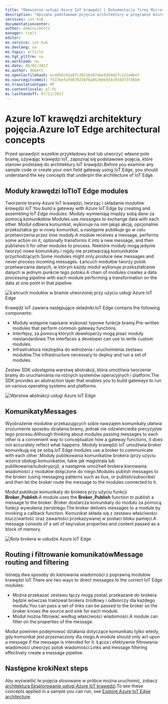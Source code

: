 ```yaml
---
title: "Omówienie usługi Azure IoT krawędzi | Dokumentacja firmy Microsoft"
description: "Opisano podstawowe pojęcia architektury w programie Azure IoT Edge, takie jak bramy, moduły i brokerów."
services: iot-hub
documentationcenter: 
author: dominicbetts
manager: timlt
editor: 
ms.service: iot-hub
ms.devlang: na
ms.topic: article
ms.tgt_pltfrm: na
ms.workload: na
ms.date: 06/02/2017
ms.author: dobett
ms.openlocfilehash: ecdd56c91a8fc2011b3d7abe93b9d27c1e1e0bef
ms.sourcegitcommit: f537befafb079256fba0529ee554c034d73f36b0
ms.translationtype: MT
ms.contentlocale: pl-PL
ms.lasthandoff: 07/11/2017
---
```

# <a name="azure-iot-edge-architectural-concepts"></a><span data-ttu-id="ca821-103">Azure IoT krawędzi architektury pojęcia.</span><span class="sxs-lookup"><span data-stu-id="ca821-103">Azure IoT Edge architectural concepts</span></span>

<span data-ttu-id="ca821-104">Przed sprawdzić wszelkie przykładowy kod lub utworzyć własne pole bramę, używając krawędzi IoT, zapoznaj się podstawowe pojęcia, które stanowi podstawę do architektury IoT krawędzi.</span><span class="sxs-lookup"><span data-stu-id="ca821-104">Before you examine any sample code or create your own field gateway using IoT Edge, you should understand the key concepts that underpin the architecture of IoT Edge.</span></span>

## <a name="iot-edge-modules"></a><span data-ttu-id="ca821-105">Moduły krawędzi IoT</span><span class="sxs-lookup"><span data-stu-id="ca821-105">IoT Edge modules</span></span>

<span data-ttu-id="ca821-106">Tworzenie bramy Azure IoT krawędzi, tworząc i składanie *modułów krawędzi IoT*.</span><span class="sxs-lookup"><span data-stu-id="ca821-106">You build a gateway with Azure IoT Edge by creating and assembling *IoT Edge modules*.</span></span> <span data-ttu-id="ca821-107">Moduły wymieniają między sobą dane za pomocą *komunikatów*.</span><span class="sxs-lookup"><span data-stu-id="ca821-107">Modules use *messages* to exchange data with each other.</span></span> <span data-ttu-id="ca821-108">Moduł odbiera komunikat, wykonuje na nim jakąś akcję, opcjonalnie przekształca go w nowy komunikat, a następnie publikuje go w celu przetworzenia przez inne moduły.</span><span class="sxs-lookup"><span data-stu-id="ca821-108">A module receives a message, performs some action on it, optionally transforms it into a new message, and then publishes it for other modules to process.</span></span> <span data-ttu-id="ca821-109">Niektóre moduły mogą jedynie tworzyć nowe komunikaty i nigdy nie przetwarzają komunikatów przychodzących.</span><span class="sxs-lookup"><span data-stu-id="ca821-109">Some modules might only produce new messages and never process incoming messages.</span></span> <span data-ttu-id="ca821-110">Łańcuch modułów tworzy potok przetwarzania danych, w którym każdy moduł wykonuje przekształcenie danych w jednym punkcie tego potoku.</span><span class="sxs-lookup"><span data-stu-id="ca821-110">A chain of modules creates a data processing pipeline with each module performing a transformation on the data at one point in that pipeline.</span></span>

![Łańcuch modułów w bramie utworzonej przy użyciu usługi Azure IoT Edge][1]

<span data-ttu-id="ca821-112">Krawędź IoT zawiera następujące składniki:</span><span class="sxs-lookup"><span data-stu-id="ca821-112">IoT Edge contains the following components:</span></span>

* <span data-ttu-id="ca821-113">Moduły wstępnie napisane wykonać typowe funkcje bramy.</span><span class="sxs-lookup"><span data-stu-id="ca821-113">Pre-written modules that perform common gateway functions.</span></span>
* <span data-ttu-id="ca821-114">Interfejsy, za pomocą których deweloperzy mogą pisać moduły niestandardowe.</span><span class="sxs-lookup"><span data-stu-id="ca821-114">The interfaces a developer can use to write custom modules.</span></span>
* <span data-ttu-id="ca821-115">Infrastruktura niezbędna do wdrożenia i uruchomienia zestawu modułów.</span><span class="sxs-lookup"><span data-stu-id="ca821-115">The infrastructure necessary to deploy and run a set of modules.</span></span>

<span data-ttu-id="ca821-116">Zestaw SDK udostępnia warstwę abstrakcji, która umożliwia tworzenie bramy do uruchamiania na różnych systemów operacyjnych i platform.</span><span class="sxs-lookup"><span data-stu-id="ca821-116">The SDK provides an abstraction layer that enables you to build gateways to run on various operating systems and platforms.</span></span>

![Warstwa abstrakcji usługi Azure IoT Edge][2]

## <a name="messages"></a><span data-ttu-id="ca821-118">Komunikaty</span><span class="sxs-lookup"><span data-stu-id="ca821-118">Messages</span></span>

<span data-ttu-id="ca821-119">Wyobrażenie modułów przekazujących sobie nawzajem komunikaty ułatwia zrozumienie sposobu działania bramy, jednak nie odzwierciedla precyzyjnie tego procesu.</span><span class="sxs-lookup"><span data-stu-id="ca821-119">Although thinking about modules passing messages to each other is a convenient way to conceptualize how a gateway functions, it does not accurately reflect what happens.</span></span> <span data-ttu-id="ca821-120">Moduły krawędzi IoT umożliwia broker komunikują się ze sobą.</span><span class="sxs-lookup"><span data-stu-id="ca821-120">IoT Edge modules use a broker to communicate with each other.</span></span> <span data-ttu-id="ca821-121">Moduły publikowania komunikatów brokera (przy użyciu wzorce obsługi komunikatów, takie jak magistrala lub publikowania/subskrypcji), a następnie umożliwił brokera kierowania wiadomości z modułów dołączone do niego.</span><span class="sxs-lookup"><span data-stu-id="ca821-121">Modules publish messages to the broker (using messaging patterns such as bus, or publish/subscribe) and then let the broker route the message to the modules connected to it.</span></span>

<span data-ttu-id="ca821-122">Moduł publikuje komunikaty do brokera przy użyciu funkcji **Broker_Publish**.</span><span class="sxs-lookup"><span data-stu-id="ca821-122">A module uses the **Broker_Publish** function to publish a message to the broker.</span></span> <span data-ttu-id="ca821-123">Broker dostarcza komunikaty do modułu za pomocą funkcji wywołania zwrotnego.</span><span class="sxs-lookup"><span data-stu-id="ca821-123">The broker delivers messages to a module by invoking a callback function.</span></span> <span data-ttu-id="ca821-124">Komunikat składa się z zestawu właściwości klucz/wartość oraz zawartości przekazywanej w postaci bloku pamięci.</span><span class="sxs-lookup"><span data-stu-id="ca821-124">A message consists of a set of key/value properties and content passed as a block of memory.</span></span>

![Rola brokera w usłudze Azure IoT Edge][3]

## <a name="message-routing-and-filtering"></a><span data-ttu-id="ca821-126">Routing i filtrowanie komunikatów</span><span class="sxs-lookup"><span data-stu-id="ca821-126">Message routing and filtering</span></span>

<span data-ttu-id="ca821-127">Istnieją dwa sposoby do kierowania wiadomości z poprawną modułów krawędzi IoT:</span><span class="sxs-lookup"><span data-stu-id="ca821-127">There are two ways to direct messages to the correct IoT Edge modules:</span></span>

* <span data-ttu-id="ca821-128">Można przekazać zestawu łączy mogą zostać przekazane do brokera będzie wówczas traktował brokera źródłowy i odbiorczy dla każdego modułu.</span><span class="sxs-lookup"><span data-stu-id="ca821-128">You can pass a set of links can be passed to the broker so the broker knows the source and sink for each module.</span></span>
* <span data-ttu-id="ca821-129">Moduł można filtrować według właściwości wiadomości.</span><span class="sxs-lookup"><span data-stu-id="ca821-129">A module can filter on the properties of the message.</span></span>

<span data-ttu-id="ca821-130">Moduł powinien podejmować działania dotyczące komunikatu tylko wtedy, gdy komunikat jest przeznaczony dla niego.</span><span class="sxs-lookup"><span data-stu-id="ca821-130">A module should only act upon a message if the message is intended for it.</span></span> <span data-ttu-id="ca821-131">Łącza i efektywnie filtrowania wiadomości utworzyć potok wiadomości.</span><span class="sxs-lookup"><span data-stu-id="ca821-131">Links and message filtering effectively create a message pipeline.</span></span>

## <a name="next-steps"></a><span data-ttu-id="ca821-132">Następne kroki</span><span class="sxs-lookup"><span data-stu-id="ca821-132">Next steps</span></span>

<span data-ttu-id="ca821-133">Aby wyświetlić te pojęcia stosowane w próbce można uruchomić, zobacz [architektura Eksplorowanie usługi Azure IoT krawędzi][lnk-hello-world].</span><span class="sxs-lookup"><span data-stu-id="ca821-133">To see these concepts applied in a sample you can run, see [Explore Azure IoT Edge architecture][lnk-hello-world].</span></span>

<!-- Images -->
[1]: media/iot-hub-iot-edge-overview/modules.png
[2]: media/iot-hub-iot-edge-overview/modules_2.png
[3]: media/iot-hub-iot-edge-overview/messages_1.png

<!-- Links -->
[lnk-hello-world]: ./iot-hub-linux-iot-edge-get-started.md